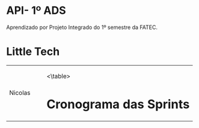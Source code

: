 # API- 1º ADS

Aprendizado por Projeto Integrado do 1º semestre da FATEC.

# Little Tech

<table>
  <ul>
    <td>Nicolas<td>
  <ul>
<\table>
  
# Cronograma das Sprints

